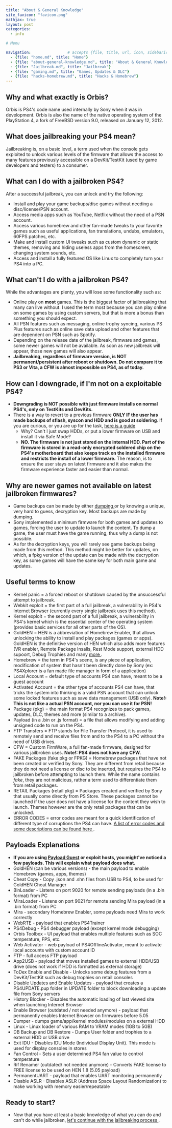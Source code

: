 ```yaml
---
title: "About & General Knowledge"
site_favicon: "favicon.png"
mathjax: true
layout: post
categories:
  - info

# Menu

navigation:                # accepts {file, title, url, icon, sidebaricon}
  - {file: "home.md", title: "Home"}
  - {file: "about-general-knowledge.md", title: "About & General Knowledge"}
  - {file: "Jailbreak.md", title: "Jailbreak"}
  - {file: "gaming.md", title: "Games, Updates & DLC"}
  - {file: "hacks-homebrew.md", title: "Hacks & Homebrew"}
---
```


## Why and what exactly is Orbis?

Orbis is PS4's code name used internally by Sony when it was in development. Orbis is also the name of the native operating system of the PlayStation 4, a fork of FreeBSD version 9.0, released on January 12, 2012.


## What does jailbreaking your PS4 mean?

Jailbreaking is, on a basic level, a term used when the console gets exploited to unlock various levels of the firmware that allows the access to many features previously accessible on a DevKit/TestKit (used by game developers and testers) to a consumer.

## What can I do with a jailbroken PS4?

After a successful jailbreak, you can unlock and try the following:

<ul>
	<li>Install and play your game backups/disc games without needing a disc/license/PSN account.</li>
	<li>Access media apps such as YouTube, Netflix without the need of a PSN account.</li>
	<li>Access various homebrew and other fan-made tweaks to your favorite games such as useful applications, fan translations, undubs, emulators, 60FPS patches, etc.</li>
	<li>Make and install custom UI tweaks such as custom dynamic or static themes, removing and hiding useless apps from the homescreen, changing system sounds, etc.</li>
	<li>Access and install a fully featured OS like Linux to completely turn your PS4 into a PC.</li>
</ul>

## What can't I do with a jailbroken PS4?

While the advantages are plenty, you will lose some functionality such as:

 * Online play on **most** games. This is the biggest factor of jailbreaking that many can live without. I used the term most because you can play online on some games by using custom servers, but that is more a bonus than something you should expect.
 * All PSN features such as messaging, online trophy syncing, various PS Plus features such as online save data upload and other features that are dependent on PSN such as Spotify.
 * Depending on the release date of the jailbreak, firmware and games, some newer games will not be available. As soon as new jailbreak will appear, those new games will also appear.
 * **Jailbreaking, regardless of firmware version, is NOT permanent/persistent after reboot or shutdown. Do not compare it to PS3 or Vita, a CFW is almost impossible on PS4, as of today.**

## How can I downgrade, if I'm not on a exploitable PS4?
 
 * **Downgrading is NOT possible with just firmware installs on normal PS4's, only on TestKits and DevKits.**
 * There is a way to revert to a previous firmware **ONLY IF the user has made backups of sflash, syscon and HDD and is good at soldering**. If you are curious, or you are up for the task, [here is a guide](/backupfiles/SYSGLITCH_DOWNGRADE.pdf)
    * Why? Can't I just swap HDDs, or put a lower firmware on USB and install it via Safe Mode? 
    * **NO. The firmware is not just stored on the internal HDD. Part of the firmware is stored in a read-only encrypted soldered chip on the PS4's motherboard that also keeps track on the installed firmware and restricts the install of a lower firmware.** The reason, is to ensure the user stays on latest firmware and it also makes the firmware experience faster and easier than normal.
 
## Why are newer games not available on latest jailbroken firmwares?

 * Game backups can be made by either <a href="https://florinsdistortedvision.github.io/orbisunjailed/dumping/"> dumping </a> or by knowing a unique, very hard to guess, decryption key. Most backups are made by dumping.
 * Sony implemented a minimum firmware for both games and updates to games, forcing the user to update to launch the content. To dump a game, the user must have the game running, thus why a dump is not possible.
 * As for the decryption keys, you will rarely see game backups being made from this method. This method might be better for updates, on which, a fpkg version of the update can be made with the decryption key, as some games will have the same key for both main game and updates.


## Useful terms to know

  * Kernel panic = a forced reboot or shutdown caused by the unsuccessful attempt to jailbreak.
  * Webkit exploit = the first part of a full jailbreak, a vulnerability in PS4's Internet Browser (currently every single jailbreak uses this method).
  * Kernel exploit = the second part of a full jailbreak, a vulnerability in PS4's kernel which is the essential center of the operating system (provides basic services for all other parts of the OS).
  * GoldHEN = HEN is a abbreviation of Homebrew Enabler, that allows unlocking the ability to install and play packages (games or apps). GoldHEN is the definitive version of HEN which also adds more features (VR enabler, Remote Package Insalls, Rest Mode support, external HDD supoort, Debug Trophies and many <a href="https://github.com/GoldHEN/GoldHEN#features"> more </a>.
  * Homebrew = the term in PS4's scene, is any piece of application, modification of system that hasn't been directly done by Sony (ex: PS4Xplorer is a fan made file manager in form of a application)
  * Local Account = default type of accounts PS4 can have, meant to be a guest account
  * Activated Account = the other type of accounts PS4 can have, that tricks the system into thinking is a valid PSN account that can unlock some locked features such as save data management (USB only). **Note!: This is not like a actual PSN account, nor you can use it for PSN!**
  * Package (pkg) = the main format PS4 recognizes to pack games, updates, DLC, themes and more (similar to a archive).
  * Payload (in a .bin or .js format) = a file that allows modifying and adding unsigned code to run on the PS4.
  * FTP Transfers = FTP stands for File Transfer Protocol, it is used to remotely send and receive files from and to the PS4 to a PC without the need of USB drives.
  * CFW = Custom FirmWare, a full fan-made firmware, designed for various jailbroken uses. **Note!: PS4 does not have any CFW**.
  * FAKE Packages (fake pkg or FPKG) = Homebrew packages that have not been created or verified by Sony. They are different from retail because they do not need a license or disc to be inserted, but requires the PS4 to jailbroken before attempting to launch them. While the name contains *fake*, they are not malicious, rather a term used to differentiate them from retail packages.
  * RETAIL Packages (retail pkg) = Packages created and verified by Sony that usually come directly from PS Store. These packages cannot be launched if the user does not have a license for the content they wish to launch. Themes however are the only retail packages that can be unlocked.
  * ERROR CODES = error codes are meant for a quick identification of different type of corruptions the PS4 can have. <a href="https://www.psdevwiki.com/ps4/Error_Codes"> A list of error codes and some descriptions can be found here </a>.

## Payloads Explanations

 * **If you are using [Payload Guest](payload-guest.md) or exploit hosts, you might've noticed a few payloads. This will explain what payload does what.**
 * GoldHEN (can be various versions) - the main payload to enable Homebrew (games, apps, themes)
 * Cheat Copy - Copy .json and .shn files from USB to PS4, to be used for GoldHEN Cheat Manager
 * BinLoader - Listens on port 9020 for remote sending payloads (in a .bin format) from PC
 * MiraLoader - Listens on port 9021 for remote sending Mira payload (in a .bin format) from PC
 * Mira - secondary Homebrew Enabler, some payloads need Mira to work correctly
 * WebRTE - payload that enables PS4Trainer
 * PS4Debug - PS4 debugger payload (except kernel mode debugging)
 * Orbis Toolbox - UI payload that enables multiple features such as SOC temperature, FPS, etc.
 * Web Activator - web payload of PS4OfflineActivator, meant to activate local accounts with custom account ID
 * FTP - full access FTP payload
 * App2USB - payload that moves installed games to external HDD/USB drive (does not work if HDD is formatted as external storage)
 * ToDex Enable and Disable - Unlocks some debug features from a DevKit/TestKit such as debug trophies on retail consoles
 * Disable Updates and Enable Updates - payload that creates a PS4UPDATE.pup folder in UPDATE folder to block downloading a update file from Sony servers
 * History Blocker - Disables the automatic loading of last viewed site when launching Internet Browser
 * Enable Browser (outdated / not needed anymore) - payload that permanently enables Internet Browser on firmwares before 5.05
 * Dumper - dumps game/app/kernel modules/modules on a external HDD
 * Linux - Linux loader of various RAM to VRAM modes (1GB to 5GB)
 * DB Backup and DB Restore - Dumps User folder and trophies to a external HDD or USB drive
 * Exit IDU - Disables IDU Mode (Individual Display Unit). This mode is used for display consoles in stores
 * Fan Control - Sets a user determined PS4 fan value to control temperature
 * Rif Renamer (outdated/ not needed anymore) - Converts FAKE license to FREE license to be used on HEN 1.8 (5.05 payload)
 * PermanentUART - payload that enables UART monitoring permanently
 * Disable ASLR - Disables ASLR (Address Space Layout Randomization) to make working with memory easier/repeatable

## Ready to start?

 * Now that you have at least a basic knowledge of what you can do and can't do while jailbroken, <a href="https://florinsdistortedvision.github.io/orbisunjailed/Jailbreak/"> let's continue with the jailbreaking process </a>.
